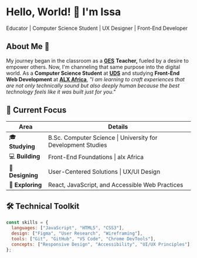 # Hello, World! 👋 I'm Issa

Educator | Computer Science Student | UX Designer | Front-End Developer

## About Me 🎯

My journey began in the classroom as a [**GES**](https://ges.gov.gh) **Teacher,** fueled by a desire to empower others. Now, I'm channeling that same purpose into the digital world. As a **Computer Science Student** at [**UDS**](https://uds.edu.gh) and studying **Front-End Web Development** at [**ALX Africa**](https://www.alxafrica.com), *"I am learning to craft experiences that are not only technically sound but also deeply human because the best technology feels like it was built just for you."*

## 🚀 Current Focus

| Area | Details |
|------|---------|
| 🎓 **Studying** | B.Sc. Computer Science \| University for Development Studies |
| 💻 **Building** | Front-End Foundations \| alx Africa |
| 🎨 **Designing** | User-Centered Solutions \| UX/UI Design |
| 🔭 **Exploring** | React, JavaScript, and Accessible Web Practices |

## 🛠️ Technical Toolkit

```javascript
const skills = {
  languages: ["JavaScript", "HTML5", "CSS3"],
  design: ["Figma", "User Research", "Wireframing"],
  tools: ["Git", "GitHub", "VS Code", "Chrome DevTools"],
  concepts: ["Responsive Design", "Accessibility", "UI/UX Principles"]
};
